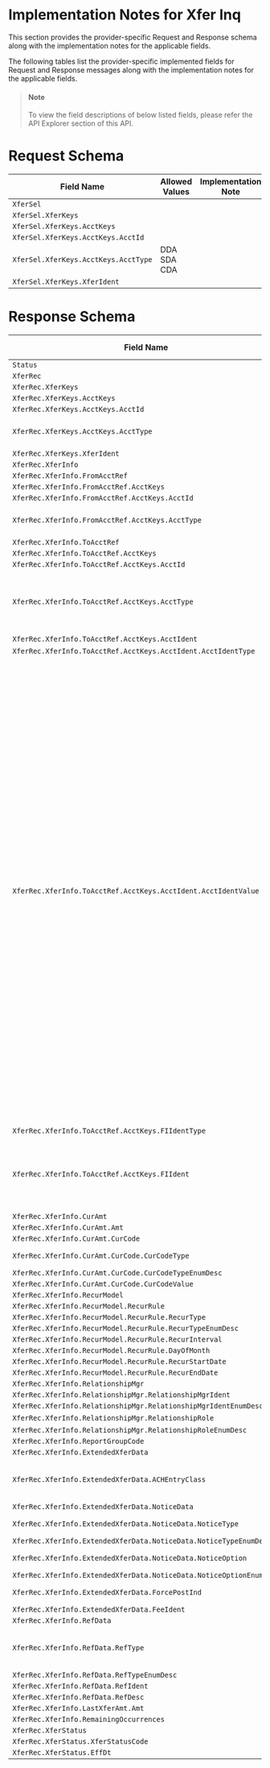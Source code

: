 # Implementation Notes for Xfer Inq
This section provides the provider-specific Request and Response schema along with the implementation notes for the applicable fields.
<!-- 
type: tab 
titles: Premier, 
-->


The following tables list the provider-specific implemented fields for Request and Response messages along with the implementation notes for the applicable fields. 


<!-- theme: info -->
> #### Note
> 
> To view the field descriptions of below listed fields, please refer the API Explorer section of this API.


# Request Schema
|Field Name|Allowed Values|Implementation Note|
|----|----|----|
|`XferSel`|||
|`XferSel.XferKeys`|||
|`XferSel.XferKeys.AcctKeys`|||
|`XferSel.XferKeys.AcctKeys.AcctId`|||
|`XferSel.XferKeys.AcctKeys.AcctType`|DDA<br>SDA<br>CDA||
|`XferSel.XferKeys.XferIdent`|||
# Response Schema
|Field Name|Allowed Values|Implementation Note|
|----|----|----|
|`Status`|||
|`XferRec`|||
|`XferRec.XferKeys`|||
|`XferRec.XferKeys.AcctKeys`|||
|`XferRec.XferKeys.AcctKeys.AcctId`|||
|`XferRec.XferKeys.AcctKeys.AcctType`|DDA<br>SDA<br>CDA||
|`XferRec.XferKeys.XferIdent`|||
|`XferRec.XferInfo`|||
|`XferRec.XferInfo.FromAcctRef`|||
|`XferRec.XferInfo.FromAcctRef.AcctKeys`|||
|`XferRec.XferInfo.FromAcctRef.AcctKeys.AcctId`|||
|`XferRec.XferInfo.FromAcctRef.AcctKeys.AcctType`|DDA<br>SDA<br>CDA||
|`XferRec.XferInfo.ToAcctRef`|||
|`XferRec.XferInfo.ToAcctRef.AcctKeys`|||
|`XferRec.XferInfo.ToAcctRef.AcctKeys.AcctId`|||
|`XferRec.XferInfo.ToAcctRef.AcctKeys.AcctType`|DDA<br>SDA<br>EXT<br>LOAN<br>SDB<br>GLA||
|`XferRec.XferInfo.ToAcctRef.AcctKeys.AcctIdent`|||
|`XferRec.XferInfo.ToAcctRef.AcctKeys.AcctIdent.AcctIdentType`|AcctTypeCode||
|`XferRec.XferInfo.ToAcctRef.AcctKeys.AcctIdent.AcctIdentValue`||***Conditionally Required**<br><br>This field is required when the transfer to account is an external transfer. <br><br>Value of 'None' indicates no external account is involved in transfer.<br><br>For transfer from a DDA (Demand Deposit) account, the valid external account types are None, DDA, SDA, Vendor and LOAN. <br><br>For transfer from SDA (Savings Account) account, the valid external account types are None, DDA, SDA, Vendor, LOAN, Check.<br><br>For transfer from a CDA account, the valid external account types are EXT, DDA, SDA, Check.|
|`XferRec.XferInfo.ToAcctRef.AcctKeys.FIIdentType`|RoutingNum||
|`XferRec.XferInfo.ToAcctRef.AcctKeys.FIIdent`||**Conditionally Required**<br><br>This is a mandatory field if, account type is external.|
|`XferRec.XferInfo.CurAmt`|||
|`XferRec.XferInfo.CurAmt.Amt`|||
|`XferRec.XferInfo.CurAmt.CurCode`|||
|`XferRec.XferInfo.CurAmt.CurCode.CurCodeType`|ISO4217-Alpha||
|`XferRec.XferInfo.CurAmt.CurCode.CurCodeTypeEnumDesc`|||
|`XferRec.XferInfo.CurAmt.CurCode.CurCodeValue`|||
|`XferRec.XferInfo.RecurModel`|||
|`XferRec.XferInfo.RecurModel.RecurRule`|||
|`XferRec.XferInfo.RecurModel.RecurRule.RecurType`|||
|`XferRec.XferInfo.RecurModel.RecurRule.RecurTypeEnumDesc`|||
|`XferRec.XferInfo.RecurModel.RecurRule.RecurInterval`|||
|`XferRec.XferInfo.RecurModel.RecurRule.DayOfMonth`|||
|`XferRec.XferInfo.RecurModel.RecurRule.RecurStartDate`|||
|`XferRec.XferInfo.RecurModel.RecurRule.RecurEndDate`|||
|`XferRec.XferInfo.RelationshipMgr`|||
|`XferRec.XferInfo.RelationshipMgr.RelationshipMgrIdent`|||
|`XferRec.XferInfo.RelationshipMgr.RelationshipMgrIdentEnumDesc`|||
|`XferRec.XferInfo.RelationshipMgr.RelationshipRole`|Officer||
|`XferRec.XferInfo.RelationshipMgr.RelationshipRoleEnumDesc`|||
|`XferRec.XferInfo.ReportGroupCode`|||
|`XferRec.XferInfo.ExtendedXferData`|||
|`XferRec.XferInfo.ExtendedXferData.ACHEntryClass`|PPD<br>CCD<br>WEB<br>CIE||
|`XferRec.XferInfo.ExtendedXferData.NoticeData`|||
|`XferRec.XferInfo.ExtendedXferData.NoticeData.NoticeType`|RegularNotice<br>ACHNotice||
|`XferRec.XferInfo.ExtendedXferData.NoticeData.NoticeTypeEnumDesc`|||
|`XferRec.XferInfo.ExtendedXferData.NoticeData.NoticeOption`|NoNotice<br>GenerateNotice<br>||
|`XferRec.XferInfo.ExtendedXferData.NoticeData.NoticeOptionEnumDesc`|||
|`XferRec.XferInfo.ExtendedXferData.ForcePostInd`|true<br>false||
|`XferRec.XferInfo.ExtendedXferData.FeeIdent`|||
|`XferRec.XferInfo.RefData`|||
|`XferRec.XferInfo.RefData.RefType`|PayeeDesc<br>PayorDesc<br>XferDesc<br>TranCode||
|`XferRec.XferInfo.RefData.RefTypeEnumDesc`|||
|`XferRec.XferInfo.RefData.RefIdent`|||
|`XferRec.XferInfo.RefData.RefDesc`|||
|`XferRec.XferInfo.LastXferAmt.Amt`|||
|`XferRec.XferInfo.RemainingOccurrences`|||
|`XferRec.XferStatus`|||
|`XferRec.XferStatus.XferStatusCode`|||
|`XferRec.XferStatus.EffDt`|||
<!-- type: tab-end -->
